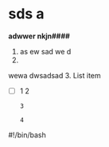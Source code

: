 # sds a

**adwwer nkjn####**

 1. as ew sad  we d
 2. 
wewa dwsadsad
 3. List item
 - [ ] 1 2
       
       3
       
       4

#!/bin/bash


